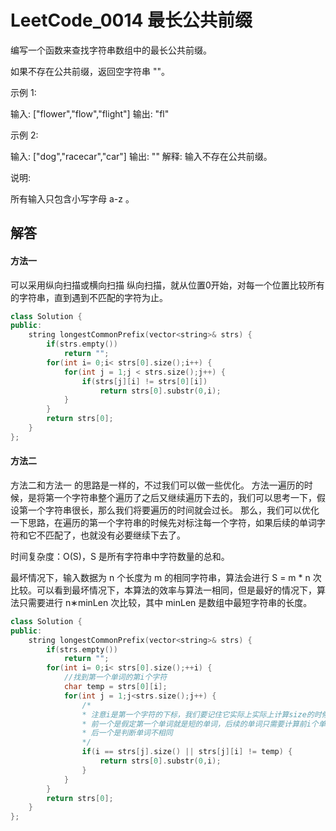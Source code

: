 
# LeetCode_0014 最长公共前缀
编写一个函数来查找字符串数组中的最长公共前缀。

如果不存在公共前缀，返回空字符串 ""。

示例 1:

输入: ["flower","flow","flight"]
输出: "fl"

示例 2:

输入: ["dog","racecar","car"]
输出: ""
解释: 输入不存在公共前缀。

说明:

所有输入只包含小写字母 a-z 。
## 解答
#### 方法一
可以采用纵向扫描或横向扫描
纵向扫描，就从位置0开始，对每一个位置比较所有的字符串，直到遇到不匹配的字符为止。
```C++
class Solution {
public:
    string longestCommonPrefix(vector<string>& strs) {
        if(strs.empty())
            return "";
        for(int i= 0;i< strs[0].size();i++) {
            for(int j = 1;j < strs.size();j++) {
                if(strs[j][i] != strs[0][i])
                    return strs[0].substr(0,i);
            }
        }
        return strs[0];
    }
};
```

#### 方法二
方法二和方法一 的思路是一样的，不过我们可以做一些优化。
方法一遍历的时候，是将第一个字符串整个遍历了之后又继续遍历下去的，我们可以思考一下，假设第一个字符串很长，那么我们将要遍历的时间就会过长。
那么，我们可以优化一下思路，在遍历的第一个字符串的时候先对标注每一个字符，如果后续的单词字符和它不匹配了，也就没有必要继续下去了。

时间复杂度：O(S)，S 是所有字符串中字符数量的总和。

最坏情况下，输入数据为 n 个长度为 m 的相同字符串，算法会进行 S = m * n 次比较。可以看到最坏情况下，本算法的效率与算法一相同，但是最好的情况下，算法只需要进行 n∗minLen 次比较，其中 minLen 是数组中最短字符串的长度。


```C++
class Solution {
public:
    string longestCommonPrefix(vector<string>& strs) {
        if(strs.empty())
            return "";
        for(int i= 0;i< strs[0].size();++i) {
            //找到第一个单词的第i个字符
            char temp = strs[0][i];
            for(int j = 1;j<strs.size();j++) {
                /*
                * 注意i是第一个字符的下标，我们要记住它实际上实际上计算size的时候少1的
                * 前一个是假定第一个单词就是短的单词，后续的单词只需要计算前i个单词
                * 后一个是判断单词不相同
                */
                if(i == strs[j].size() || strs[j][i] != temp) {
                    return strs[0].substr(0,i);
                }
            }            
        }
        return strs[0];
    }
};
```



